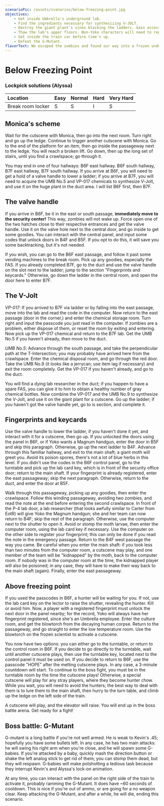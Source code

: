 ```yaml
---
scenarioPic: /assets/scenarios/below-freezing-point.jpg
objectives:
    - Get inside Umbrella's underground lab.
    - Find the ingredients necessary for synthesizing V-JOLT.
    - Destroy the giant plant's vines blocking the ladders. Gain access to B5F and B4F using the valve handle.
    - Thaw the lab's upper floors. Non-Yoko characters will need to register their fingerprint in order to accomplish this.
    - Get inside the train car before time's up.
    - Defeat the G-Mutant.
flavorText: We escaped the zombies and found our way into a frozen underground facility. What truths lie beyond the cries of pain in the distance?
---
```

# Below Freezing Point

<ScenarioOverviewCard/>

### Lockpick solutions (Alyssa)

Location|Easy|Normal|Hard|Very Hard
:---|---|---|---|---
Break room locker|S|S|I|S

## Monica's scheme

Wait for the cutscene with Monica, then go into the next room. Turn right and go up the ledge. Continue to trigger another cutscene with Monica. Go to the end of the platform for an item, then go inside the passageway next to the ledge. You will reach a broken lift. Go down, then up the long set of stairs, until you find a crawlspace; go through it.

You may end in one of four hallways: B6F east hallway. B6F south hallway, B7F east hallway, B7F south hallway. If you arrive at B6F, you will need to get a hold of a valve handle to lower a ladder; if you arrive at B7F, you will need to acquire the UMB No.5 and VP-017 chemicals to synthesize V-Jolt, and use it on the huge plant in the duct area. I will list B6F first, then B7F.

## The valve handle

If you arrive in B6F, be it in the east or south passage, **immediately move to the security center!** This way, zombies will not wake up. Force open one of the two hatches close to their respective entrances and get the valve handle. Use it on the valve hole next to the central door, and go inside to get some goodies. You can interact with the central panel, and input some codes that unlock doors in B4F and B5F. If you opt to do this, it will save you some backtracking, but it's not needed.

If you wish, you can go to the B6F east passage, and follow it past some vending machines to the break room. Pick up any goodies, especially the FAS. If you already completed B7F, go to the duct and use the valve handle on the slot next to the ladder; jump to the section "Fingerprints and keycards." Otherwise, go down the ladder in the central room, and open the door here to enter B7F.

## The V-Jolt

*VP-017*: If you arrived to B7F via ladder or by falling into the east passage, move into the lab and read the code in the computer. Now return to the east passage (door in the corner,) and enter the chemical storage room. Turn right and input the passcode you just read in the computer. If zombies are a problem, either dispose of them, or reset the room by exiting and entering. Now pick up the VP-017 chemical and return to the B7F lab. Get the UMB No.5 if you haven't already, then move to the duct.

*UMB No.5*: Advance through the south passage, and take the perpendicular path at the T-Intersection; you may probably have arrived here from the crawlspace. Enter the chemical disposal room, and go through the red door. Take the UMB No.9 (it looks like a jerrycan; use item lag if necessary) and exit the room completely. Get the VP-017 if you haven't already, and go to the duct.

You will find a dying lab researcher in the duct; if you happen to have a spare FAS, you can give it to him to obtain a healthy number of gray chemical bottles. Now combine the VP-017 and the UMB No.9 to synthesize the V-Jolt, and use it on the giant plant for a cutscene. Go up the ladder; if you haven't got the valve handle yet, go to is section, and complete it.

## Fingerprints and keycards

Use the valve handle to lower the ladder, if you haven't done it yet, and interact with it for a cutscene, then go up. If you unlocked the doors using the panel in B6F, or if Yoko wants a Magnum handgun, enter the door in B5F and skip this paragraph. Otherwise, go up the next ladder to B4F. Advance through this familiar hallway, and exit to the main shaft; a giant moth will greet you. Avoid its poison spores, there's not a lot of blue herbs in this level. If you didn't use the codes in the B6F control panel, go to the turntable and pick up the lab card key, which is in front of the security office door; return to the main shaft. If your fingerprint is already registered, enter the east passageway; skip the next paragraph. Otherwise, return to the duct, and enter the door at B5F.

Walk through this passageway, picking up any goodies, then enter the crawlspace. Follow this winding passageway, avoiding two zombies, and read the note at the end before entering the second crawlspace. In front of the P-4 lab door, a lab researcher (that looks awfully similar to Carter from EotR) will give Yoko the Magnum handgun; she and her team can now return to B4F; skip the rest of the paragraph. Otherwise, use the computer next to the shutter to open it. Avoid or stomp the moth larvae, then enter the computer room, using the lab card key if necessary. Use the computer on the other side to register your fingerprint; this can only be done if you read the note in the emergency passage. Return to the B4F west passage the way you came. Be careful when you enter the main shaft: if you took less than two minutes from the computer room, a cutscene may play, and one member of the team will be "kidnapped" by the moth, back to the computer room. If nobody was in the computer room at the time, the kidnapped player will also be poisoned; in any case, they will have to make their way back to the main shaft (again). Finally, enter the east passageway.

## Above freezing point

If you used the passcodes in B6F, a hunter will be waiting for you. If not, use the lab card key on the lector to raise the shutter, revealing the hunter. Kill or avoid him. Now, a player with a registered fingerprint must unlock the next door in the panel nearby; for the record, Yoko will always have her fingerprint registered, since she's an Umbrella employee. Enter the culture room, and get the blowtorch from the decaying human corpse. Return to the passageway, and go straight to enter the low temperature room. Use the blowtorch on the frozen scientist to activate a cutscene.

You now have two options: you can either go to the turntable, or return to the control room in B6F. If you decide to go directly to the turntable, wait until another cutscene plays, then use the turntable key, located next to the control panel it must be used on. If you decide to return to B6F, use the passcode "HOPE" after the melting cutscene plays. In any case, a 3-minute countdown will start. To continue to the boss fight, you must be in the turntable room by the time the cutscene plays! Otherwise, a special cutscene will play for any stray players, where they become hunter chow. While you wait, you will need to avoid the hunters; the best way to deal with them is to lure them to the main shaft, then hurry to the turn table, and climb up the ledge on the left side of the train.

A cutscene will play, and the elevator will raise. You will end up in the boss battle arena. Get ready for a fight!

## Boss battle: G-Mutant

G-mutant is a long battle if you're not well armed. He is weak to Kevin's .45; hopefully you have some bullets left. In any case, he has two main attacks: he will swing his right arm when you're close, and he will spawn some G-babies. If you're attacked by a baby, quickly mash the direction button or shake the left analog stick to get rid of them; you can stomp them dead, but they will respawn. G-babies will make potshotting a tedious task because they interrupt Kevin's and Alyssa's lock-on animation.

At any time, you can interact with the panel on the right side of the train to activate it, probably ramming the G-Mutant. It does have ~60 seconds of cooldown. This is nice if you're out of ammo, or are going for a no weapon clear. Keep attacking the G-Mutant, and after a while, he will die, ending this scenario.
